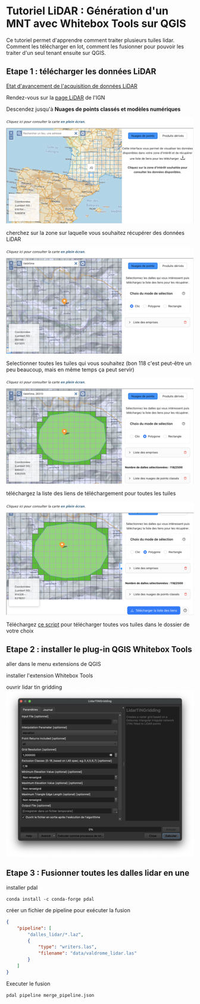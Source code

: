 # Tutoriel LiDAR : Génération d'un MNT avec Whitebox Tools sur QGIS

Ce tutoriel permet d'apprendre comment traiter plusieurs tuiles lidar.
Comment les télécharger en lot, comment les fusionner pour pouvoir les traiter d'un seul tenant ensuite sur QGIS.

## Etape 1 : télécharger les données LiDAR

[Etat d'avancement de l'acquisition de données LiDAR](https://macarte.ign.fr/carte/322ea69dab4c7e5afabc6ec7043b5994/acquisitionslidarhd)

Rendez-vous sur la [page LiDAR](https://geoservices.ign.fr/lidarhd) de l'IGN

Descendez jusqu'à **Nuages de points classés et modèles numériques**

![carte tuiles](/images/carte_select_tuiles.png)

cherchez sur la zone sur laquelle vous souhaitez récupérer des données LiDAR

![zoom carte tuiles](/images/zoom_carte_select_tuiles.png)

Selectionner toutes les tuiles qui vous souhaitez
(bon 118 c'est peut-être un peu beaucoup, mais en même temps ça peut servir)

![selection tuiles](/images/select_tuiles.png)

téléchargez la liste des liens de téléchargement pour toutes les tuiles

![télécharger tuiles](/images/download_tuiles.png)

Téléchargez [ce script](https://github.com/dodviso/tuto_lidar/blob/master/download_tiles.py) pour télécharger toutes vos tuiles dans le dossier de votre choix


## Etape 2 : installer le plug-in QGIS Whitebox Tools

aller dans le menu extensions de QGIS

installer l'extension Whitebox Tools

ouvrir lidar tin gridding
![image](/images/lidar_tin_gridding.png)

## Etape 3 : Fusionner toutes les dalles lidar en une 

installer pdal 
```
conda install -c conda-forge pdal
```

créer un fichier de pipeline pour exécuter la fusion
```json
{
    "pipeline": [
        "dalles_lidar/*.laz",
        {
            "type": "writers.las",
            "filename": "data/valdrome_lidar.las"
        }
    ]
}
```

Executer le fusion
```
pdal pipeline merge_pipeline.json
```